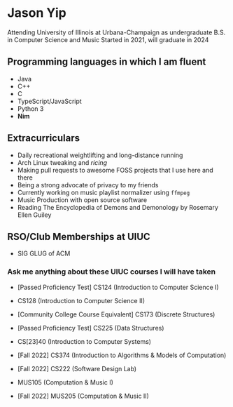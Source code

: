 # Jason Yip

Attending University of Illinois at Urbana-Champaign as undergraduate
B.S. in Computer Science and Music
Started in 2021, will graduate in 2024

## Programming languages in which I am fluent

- Java
- C++
- C
- TypeScript/JavaScript
- Python 3
- **Nim**

## Extracurriculars

- Daily recreational weightlifting and long-distance running
- Arch Linux tweaking and *ricing*
- Making pull requests to awesome FOSS projects that I use here and there
- Being a strong advocate of privacy to my friends
- Currently working on music playlist normalizer using `ffmpeg`
- Music Production with open source software
- Reading The Encyclopedia of Demons and Demonology by Rosemary Ellen Guiley

## RSO/Club Memberships at UIUC

- SIG GLUG of ACM

### Ask me anything about these UIUC courses I will have taken

- [Passed Proficiency Test] CS124 (Introduction to Computer Science I)
- CS128 (Introduction to Computer Science II)
- [Community College Course Equivalent] CS173 (Discrete Structures)
- [Passed Proficiency Test] CS225 (Data Structures)
- CS[23]40 (Introduction to Computer Systems)
- [Fall 2022] CS374 (Introduction to Algorithms & Models of Computation)
- [Fall 2022] CS222 (Software Design Lab)

- MUS105 (Computation & Music I)
- [Fall 2022] MUS205 (Computation & Music II)
